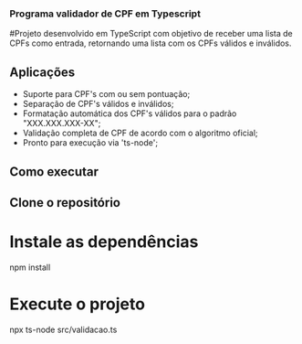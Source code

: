### Programa validador de CPF em Typescript
#Projeto desenvolvido em TypeScript com objetivo de receber uma lista de CPFs como entrada, retornando uma lista com os CPFs válidos e inválidos.

## Aplicações

*  Suporte para CPF's com ou sem pontuação;
*  Separação de CPF's válidos e inválidos;
*  Formatação automática dos CPF's válidos para o padrão "XXX.XXX.XXX-XX";
*  Validação completa de CPF de acordo com o algoritmo oficial;
*  Pronto para execução via 'ts-node';

## Como executar

## Clone o repositório

# Instale as dependências

npm install

# Execute o projeto

npx ts-node src/validacao.ts
